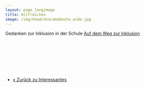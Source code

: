 ```yaml
---
layout: page_longimage
title: Hilfreiches
image: /img/head/atacamaboote_wide.jpg
---
```


Gedanken zur Inklusion in der Schule [Auf dem Weg zur Inklusion](/dateien/Auf_dem_Weg_zur_Inklusion.pdf)

<br><br><br><br><br><br>
<nav>
  <ul class="pager">
    <li class="pager-prev"><a href="/pages/interessantes"><span aria-hidden="true">&laquo;</span> Zurück zu Interessantes</a></li>
  </ul>
</nav>